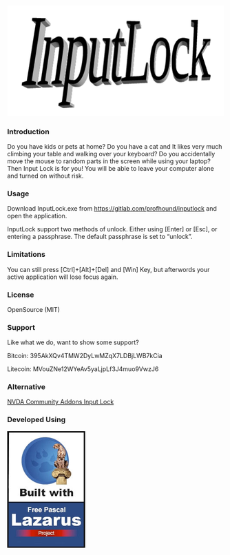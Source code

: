 ![InputLock](inputlock-logo.png)

### Introduction

Do you have kids or pets at home? Do you have a cat and It likes very much climbing your table and walking over your keyboard? Do you accidentally move the mouse to random parts in the screen while using your laptop? Then Input Lock is for you! You will be able to leave your computer alone and turned on without risk.

### Usage

Download InputLock.exe from https://gitlab.com/profhound/inputlock and open the application.

InputLock support two methods of unlock. Either using [Enter] or [Esc], or entering a passphrase. The default passphrase is set to “unlock”.

### Limitations

You can still press [Ctrl]+[Alt]+[Del] and [Win] Key, but afterwords your active application will lose focus again.

### License

OpenSource (MIT)

### Support

Like what we do, want to show some support?

Bitcoin: 395AkXQv4TMW2DyLwMZqX7LDBjLWB7kCia 

Litecoin: MVouZNe12WYeAv5yaLjpLf3J4muo9VwzJ6

### Alternative

[NVDA Community Addons Input Lock](https://addons.nvda-project.org/addons/inputLock.en.html)

### Developed Using

![Powered by Lazarus](powered_by_graphic.jpg)